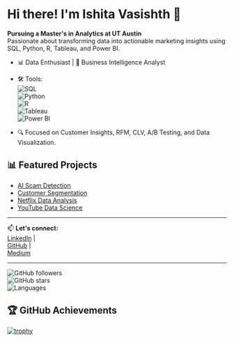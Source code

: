 # Hi there! I'm Ishita Vasishth 👋
**Pursuing a Master's in Analytics at UT Austin**  
Passionate about transforming data into actionable marketing insights using SQL, Python, R, Tableau, and Power BI.

- 📊 Data Enthusiast | 🎯 Business Intelligence Analyst  
- 🛠️ Tools:  
  ![SQL](https://img.shields.io/badge/-SQL-333?style=flat&logo=MySQL&logoColor=white)  
  ![Python](https://img.shields.io/badge/-Python-333?style=flat&logo=python)  
  ![R](https://img.shields.io/badge/-R-276DC3?style=flat&logo=r&logoColor=white)  
  ![Tableau](https://img.shields.io/badge/-Tableau-333?style=flat&logo=Tableau)  
  ![Power BI](https://img.shields.io/badge/-Power%20BI-F2C811?style=flat&logo=powerbi&logoColor=black)  

- 🔍 Focused on Customer Insights, RFM, CLV, A/B Testing, and Data Visualization.

## 📊 Featured Projects
- [AI Scam Detection](https://github.com/ishitavasishth/AI_Scam_Detection)  
- [Customer Segmentation](https://github.com/ishitavasishth/Customer_Segmentation)  
- [Netflix Data Analysis](https://github.com/ishitavasishth/netflix_sql_project)  
- [YouTube Data Science](https://github.com/ishitavasishth/YouTubePredictor)  

---

📫 **Let's connect:**  
[LinkedIn](https://linkedin.com/in/ishitavasishth) |  
[GitHub](https://github.com/ishitavasishth) |  
[Medium](https://medium.com/@ishita.vasishth)  

---

![GitHub followers](https://img.shields.io/github/followers/ishitavasishth?style=social)  
![GitHub stars](https://img.shields.io/github/stars/ishitavasishth?style=social)  
![Languages](https://img.shields.io/github/languages/top/ishitavasishth/netflix_sql_project)


## 🏆 GitHub Achievements

[![trophy](https://github-profile-trophy.vercel.app/?username=ishitavasishth&theme=radical&margin-w=15&margin-h=15&column=4)](https://github.com/ryo-ma/github-profile-trophy)




